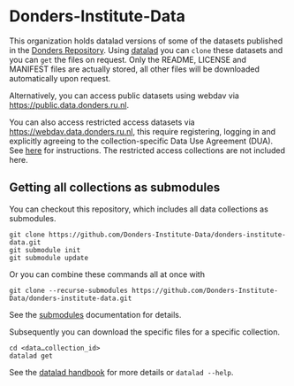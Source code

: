 # Donders-Institute-Data

This organization holds datalad versions of some of the datasets published in the [Donders Repository](https://data.donders.ru.nl). Using [datalad](https://www.datalad.org) you can `clone` these datasets and you can `get` the files on request. Only the README, LICENSE and MANIFEST files are actually stored, all other files will be downloaded automatically upon request. 

Alternatively, you can access public datasets using webdav via <https://public.data.donders.ru.nl>.

You can also access restricted access datasets via <https://webdav.data.donders.ru.nl>, this require registering, logging in and explicitly agreeing to the collection-specific Data Use Agreement (DUA). See [here](https://data.donders.ru.nl/doc/help/faq/access-shared-data.html) for instructions. The restricted access collections are not included here.

## Getting all collections as submodules

You can checkout this repository, which includes all data collections as submodules.

    git clone https://github.com/Donders-Institute-Data/donders-institute-data.git
    git submodule init
    git submodule update

Or you can combine these commands all at once with

    git clone --recurse-submodules https://github.com/Donders-Institute-Data/donders-institute-data.git

See the [submodules](https://git-scm.com/book/en/v2/Git-Tools-Submodules) documentation for details.

Subsequently you can download the specific files for a specific collection.

    cd <data…collection_id>
    datalad get 

See the [datalad handbook](http://handbook.datalad.org/en/latest/) for more details or `datalad --help`.
